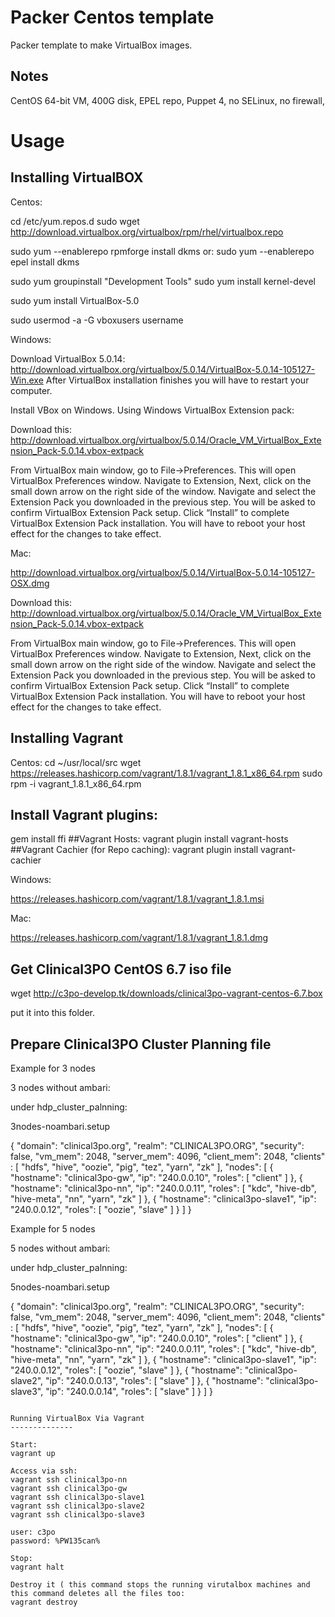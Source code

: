 Packer Centos template
==============

Packer template to make VirtualBox images.

Notes
-----
CentOS 64-bit VM, 400G disk, EPEL repo, Puppet 4, no SELinux, no firewall,


Usage
=====

Installing VirtualBOX
-----------------

Centos:

cd /etc/yum.repos.d
sudo wget http://download.virtualbox.org/virtualbox/rpm/rhel/virtualbox.repo



sudo yum --enablerepo rpmforge install dkms
or:
sudo yum --enablerepo epel install dkms 

sudo yum groupinstall "Development Tools"
sudo yum install kernel-devel

sudo yum install VirtualBox-5.0

sudo usermod -a -G vboxusers username


Windows:

Download VirtualBox 5.0.14: 
http://download.virtualbox.org/virtualbox/5.0.14/VirtualBox-5.0.14-105127-Win.exe
After VirtualBox installation finishes you will have to restart your computer. 


Install VBox on Windows. Using Windows VirtualBox Extension pack:

Download this:
http://download.virtualbox.org/virtualbox/5.0.14/Oracle_VM_VirtualBox_Extension_Pack-5.0.14.vbox-extpack

From VirtualBox main window, go to File->Preferences. This will open VirtualBox Preferences window. 
Navigate to Extension, Next, click on the small down arrow on the right side of the window. 
Navigate and select the Extension Pack you downloaded in the previous step. You will be asked to confirm VirtualBox Extension Pack setup.
Click “Install” to complete VirtualBox Extension Pack installation. You will have to reboot your host effect for the changes to take effect. 


Mac:

http://download.virtualbox.org/virtualbox/5.0.14/VirtualBox-5.0.14-105127-OSX.dmg

Download this:
http://download.virtualbox.org/virtualbox/5.0.14/Oracle_VM_VirtualBox_Extension_Pack-5.0.14.vbox-extpack

From VirtualBox main window, go to File->Preferences. This will open VirtualBox Preferences window. 
Navigate to Extension, Next, click on the small down arrow on the right side of the window. 
Navigate and select the Extension Pack you downloaded in the previous step. You will be asked to confirm VirtualBox Extension Pack setup.
Click “Install” to complete VirtualBox Extension Pack installation. You will have to reboot your host effect for the changes to take effect. 


Installing Vagrant
-----------------

Centos:
cd ~/usr/local/src
wget https://releases.hashicorp.com/vagrant/1.8.1/vagrant_1.8.1_x86_64.rpm
sudo rpm -i vagrant_1.8.1_x86_64.rpm 

## Install Vagrant plugins: 
gem install ffi
##Vagrant Hosts:
vagrant plugin install vagrant-hosts 
##Vagrant Cachier (for Repo caching):
vagrant plugin install vagrant-cachier

Windows:


https://releases.hashicorp.com/vagrant/1.8.1/vagrant_1.8.1.msi



Mac:

https://releases.hashicorp.com/vagrant/1.8.1/vagrant_1.8.1.dmg


Get Clinical3PO CentOS 6.7 iso file
-----------------
wget http://c3po-develop.tk/downloads/clinical3po-vagrant-centos-6.7.box

put it into this folder.

Prepare Clinical3PO Cluster Planning file
----------------------

Example for 3 nodes

3 nodes without ambari:

under hdp_cluster_palnning:

3nodes-noambari.setup

{
  "domain": "clinical3po.org",
  "realm": "CLINICAL3PO.ORG",
  "security": false,
  "vm_mem": 2048,
  "server_mem": 4096,
  "client_mem": 2048,
  "clients" : [ "hdfs", "hive", "oozie", "pig", "tez", "yarn", "zk" ],
  "nodes": [
    { "hostname": "clinical3po-gw", "ip": "240.0.0.10", "roles": [ "client" ] },
    { "hostname": "clinical3po-nn", "ip": "240.0.0.11",
      "roles": [ "kdc", "hive-db", "hive-meta", "nn", "yarn", "zk" ] },
    { "hostname": "clinical3po-slave1", "ip": "240.0.0.12", "roles": [ "oozie", "slave" ] }
  ]
}

Example for 5 nodes

5 nodes without ambari:

under hdp_cluster_palnning:

5nodes-noambari.setup

{
  "domain": "clinical3po.org",
  "realm": "CLINICAL3PO.ORG",
  "security": false,
  "vm_mem": 2048,
  "server_mem": 4096,
  "client_mem": 2048,
  "clients" : [ "hdfs", "hive", "oozie", "pig", "tez", "yarn", "zk" ],
  "nodes": [
    { "hostname": "clinical3po-gw", "ip": "240.0.0.10", "roles": [ "client" ] },
    { "hostname": "clinical3po-nn", "ip": "240.0.0.11",
      "roles": [ "kdc", "hive-db", "hive-meta", "nn", "yarn", "zk" ] },
    { "hostname": "clinical3po-slave1", "ip": "240.0.0.12", "roles": [ "oozie", "slave" ] },
    { "hostname": "clinical3po-slave2", "ip": "240.0.0.13", "roles": [ "slave" ] },
    { "hostname": "clinical3po-slave3", "ip": "240.0.0.14", "roles": [ "slave" ] }
  ]
}


```

Running VirtualBox Via Vagrant
--------------

Start:
vagrant up

Access via ssh:
vagrant ssh clinical3po-nn
vagrant ssh clinical3po-gw
vagrant ssh clinical3po-slave1
vagrant ssh clinical3po-slave2
vagrant ssh clinical3po-slave3

user: c3po
password: %PW135can%

Stop:
vagrant halt

Destroy it ( this command stops the running virutalbox machines and this command deletes all the files too:
vagrant destroy

